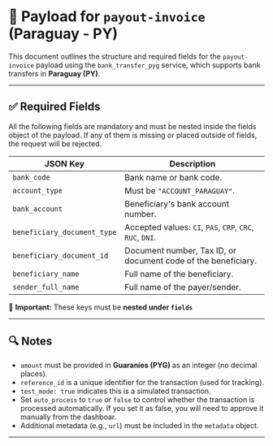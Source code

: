 # 📄 Payload for `payout-invoice` (Paraguay - PY)

This document outlines the structure and required fields for the `payout-invoice` payload using the `bank_transfer_pyg` service, which supports bank transfers in **Paraguay (PY)**.

---

## ✅ Required Fields 

All the following fields are mandatory and must be nested inside the fields object of the payload.
If any of them is missing or placed outside of fields, the request will be rejected.

| JSON Key                   | Description                                                              |
|----------------------------|--------------------------------------------------------------------------|
| `bank_code`                | Bank name or bank code.                                                  |
| `account_type`             | Must be `"ACCOUNT_PARAGUAY"`.                                            |
| `bank_account`             | Beneficiary's bank account number.                                       |
| `beneficiary_document_type`| Accepted values: `CI`, `PAS`, `CRP`, `CRC`, `RUC`, `DNI`.                |
| `beneficiary_document_id`  | Document number, Tax ID, or document code of the beneficiary.            |
| `beneficiary_name`         | Full name of the beneficiary.                                            |
| `sender_full_name`         | Full name of the payer/sender.                                           |

📝 **Important:** These keys must be **nested under `fields`**

---

## 🔍 Notes

- `amount` must be provided in **Guaraníes (PYG)** as an integer (no decimal places).
- `reference_id` is a unique identifier for the transaction (used for tracking).
- `test_mode: true` indicates this is a simulated transaction.
- Set `auto_process` to `true` or `false` to control whether the transaction is processed automatically. If you set it as false, you will need to approve it manually from the dashboar. 
- Additional metadata (e.g., `url`) must be included in the `metadata` object.

---
